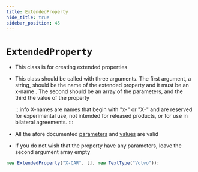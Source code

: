 ```yaml
---
title: ExtendedProperty
hide_title: true
sidebar_position: 45
---
```


# `ExtendedProperty`

- This class is for creating extended properties

- This class should be called with three arguments. The first argument, a string, should be the name of the extended property and it must be an x-name . The second should be an array of the parameters, and the third the value of the property

  :::info
  X-names are names that begin with "x-" or "X-" and are reserved for experimental use, not intended for released products, or for use in bilateral agreements.
  :::

- All the afore documented [parameters](/documentation/parameters/intro) and [values](/documentation/values/intro) are valid

- If you do not wish that the property have any parameters, leave the second argument array empty

```js
new ExtendedProperty("X-CAR", [], new TextType("Volvo"));
```
